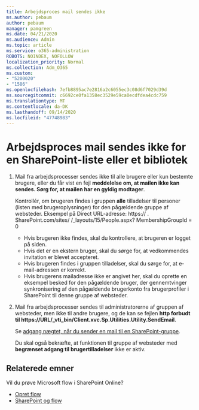 ```yaml
---
title: Arbejdsproces mail sendes ikke
ms.author: pebaum
author: pebaum
manager: pamgreen
ms.date: 04/21/2020
ms.audience: Admin
ms.topic: article
ms.service: o365-administration
ROBOTS: NOINDEX, NOFOLLOW
localization_priority: Normal
ms.collection: Adm_O365
ms.custom:
- "5200020"
- "1586"
ms.openlocfilehash: 7efb8895ac7e2816a2c6055ec3c08d6f7029d39d
ms.sourcegitcommit: c6692ce0fa1358ec3529e59ca0ecdfdea4cdc759
ms.translationtype: MT
ms.contentlocale: da-DK
ms.lasthandoff: 09/14/2020
ms.locfileid: "47748983"
---
```

# <a name="workflow-email-is-not-being-sent-for-a-sharepoint-list-or-library"></a>Arbejdsproces mail sendes ikke for en SharePoint-liste eller et bibliotek

1. Mail fra arbejdsprocesser sendes ikke til alle brugere eller kun bestemte brugere, eller du får vist en fejl **meddelelse om, at mailen ikke kan sendes. Sørg for, at mailen har en gyldig modtager**.

    Kontrollér, om brugeren findes i gruppen **alle** tilladelser til personer (listen med brugeroplysninger) for den pågældende gruppe af websteder.  Eksempel på Direct URL-adresse: https:// <tenant> . SharePoint.com/sites/ <sitename> /_layouts/15/People.aspx? MembershipGroupId = 0

    - Hvis brugeren ikke findes, skal du kontrollere, at brugeren er logget på siden. 
    - Hvis det er en ekstern bruger, skal du sørge for, at vedkommendes invitation er blevet accepteret.
    - Hvis brugeren findes i gruppen tilladelser, skal du sørge for, at e-mail-adressen er korrekt.
    - Hvis brugerens mailadresse ikke er angivet her, skal du oprette en eksempel besked for den pågældende bruger, der gennemtvinger synkronisering af den pågældende brugerkonto fra brugerprofiler i SharePoint til denne gruppe af websteder.
 
2. Mail fra arbejdsprocesser sendes til administratorerne af gruppen af websteder, men ikke til andre brugere, og de kan se fejlen **http forbudt til <span>https:</span>//URL/_vti_bin/Client.xvc.Sp.Utilities.Utility.SendEmail**.
 

    Se [adgang nægtet, når du sender en mail til en SharePoint-gruppe](https://docs.microsoft.com/sharepoint/support/sharing-and-permissions/access-denied-when-send-an-email-to-groups).

    Du skal også bekræfte, at funktionen til gruppe af websteder med **begrænset adgang til brugertilladelser** ikke er aktiv.


## <a name="related-topics"></a>Relaterede emner
Vil du prøve Microsoft flow i SharePoint Online?
- [Opret flow](https://support.office.com/article/Create-a-flow-for-a-list-or-library-in-SharePoint-Online-or-OneDrive-for-Business-a9c3e03b-0654-46af-a254-20252e580d01) 
- [SharePoint og flow](https://flow.microsoft.com/blog/sharepoint-and-flow/) 


